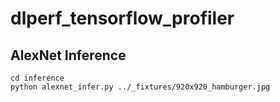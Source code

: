 # dlperf_tensorflow_profiler

## AlexNet Inference

```
cd inference
python alexnet_infer.py ../_fixtures/920x920_hamburger.jpg
```

